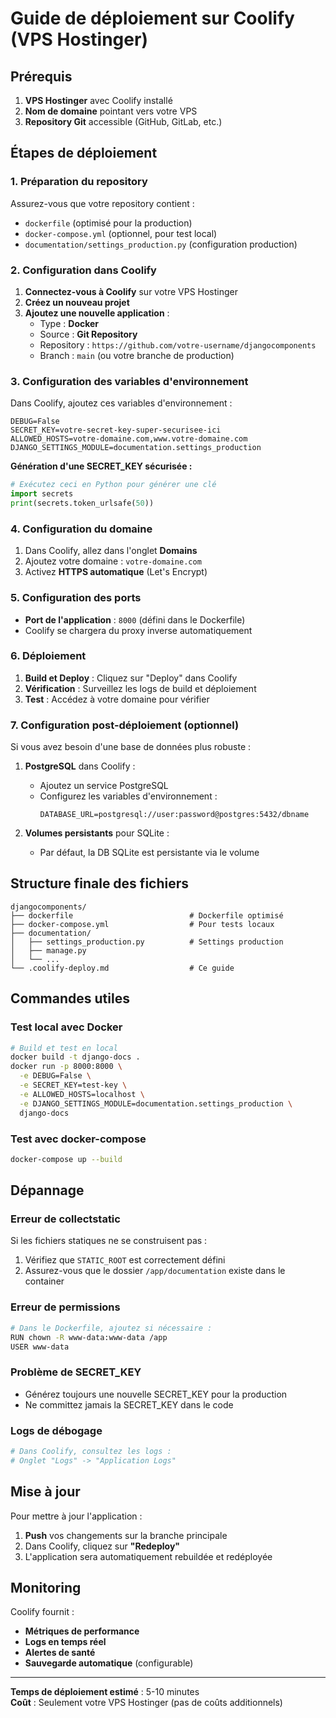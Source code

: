 # Guide de déploiement sur Coolify (VPS Hostinger)

## Prérequis

1. **VPS Hostinger** avec Coolify installé
2. **Nom de domaine** pointant vers votre VPS
3. **Repository Git** accessible (GitHub, GitLab, etc.)

## Étapes de déploiement

### 1. Préparation du repository

Assurez-vous que votre repository contient :
- `dockerfile` (optimisé pour la production)
- `docker-compose.yml` (optionnel, pour test local)
- `documentation/settings_production.py` (configuration production)

### 2. Configuration dans Coolify

1. **Connectez-vous à Coolify** sur votre VPS Hostinger
2. **Créez un nouveau projet** 
3. **Ajoutez une nouvelle application** :
   - Type : **Docker**
   - Source : **Git Repository**
   - Repository : `https://github.com/votre-username/djangocomponents`
   - Branch : `main` (ou votre branche de production)

### 3. Configuration des variables d'environnement

Dans Coolify, ajoutez ces variables d'environnement :

```env
DEBUG=False
SECRET_KEY=votre-secret-key-super-securisee-ici
ALLOWED_HOSTS=votre-domaine.com,www.votre-domaine.com
DJANGO_SETTINGS_MODULE=documentation.settings_production
```

**Génération d'une SECRET_KEY sécurisée :**
```python
# Exécutez ceci en Python pour générer une clé
import secrets
print(secrets.token_urlsafe(50))
```

### 4. Configuration du domaine

1. Dans Coolify, allez dans l'onglet **Domains**
2. Ajoutez votre domaine : `votre-domaine.com`
3. Activez **HTTPS automatique** (Let's Encrypt)

### 5. Configuration des ports

- **Port de l'application** : `8000` (défini dans le Dockerfile)
- Coolify se chargera du proxy inverse automatiquement

### 6. Déploiement

1. **Build et Deploy** : Cliquez sur "Deploy" dans Coolify
2. **Vérification** : Surveillez les logs de build et déploiement
3. **Test** : Accédez à votre domaine pour vérifier

### 7. Configuration post-déploiement (optionnel)

Si vous avez besoin d'une base de données plus robuste :

1. **PostgreSQL** dans Coolify :
   - Ajoutez un service PostgreSQL
   - Configurez les variables d'environnement :
     ```env
     DATABASE_URL=postgresql://user:password@postgres:5432/dbname
     ```

2. **Volumes persistants** pour SQLite :
   - Par défaut, la DB SQLite est persistante via le volume

## Structure finale des fichiers

```
djangocomponents/
├── dockerfile                          # Dockerfile optimisé
├── docker-compose.yml                  # Pour tests locaux
├── documentation/
│   ├── settings_production.py          # Settings production
│   ├── manage.py
│   └── ...
└── .coolify-deploy.md                  # Ce guide
```

## Commandes utiles

### Test local avec Docker
```bash
# Build et test en local
docker build -t django-docs .
docker run -p 8000:8000 \
  -e DEBUG=False \
  -e SECRET_KEY=test-key \
  -e ALLOWED_HOSTS=localhost \
  -e DJANGO_SETTINGS_MODULE=documentation.settings_production \
  django-docs
```

### Test avec docker-compose
```bash
docker-compose up --build
```

## Dépannage

### Erreur de collectstatic
Si les fichiers statiques ne se construisent pas :
1. Vérifiez que `STATIC_ROOT` est correctement défini
2. Assurez-vous que le dossier `/app/documentation` existe dans le container

### Erreur de permissions
```bash
# Dans le Dockerfile, ajoutez si nécessaire :
RUN chown -R www-data:www-data /app
USER www-data
```

### Problème de SECRET_KEY
- Générez toujours une nouvelle SECRET_KEY pour la production
- Ne committez jamais la SECRET_KEY dans le code

### Logs de débogage
```bash
# Dans Coolify, consultez les logs :
# Onglet "Logs" -> "Application Logs"
```

## Mise à jour

Pour mettre à jour l'application :
1. **Push** vos changements sur la branche principale
2. Dans Coolify, cliquez sur **"Redeploy"**
3. L'application sera automatiquement rebuildée et redéployée

## Monitoring

Coolify fournit :
- **Métriques de performance**
- **Logs en temps réel**
- **Alertes de santé**
- **Sauvegarde automatique** (configurable)

---

**Temps de déploiement estimé** : 5-10 minutes  
**Coût** : Seulement votre VPS Hostinger (pas de coûts additionnels)